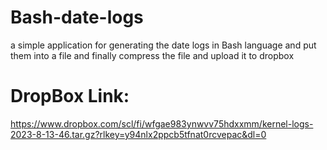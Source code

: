 # Bash-date-logs
a simple application for generating the date logs in Bash language and put them into a file and finally compress the file and upload it to dropbox

# DropBox Link:

https://www.dropbox.com/scl/fi/wfgae983ynwvv75hdxxmm/kernel-logs-2023-8-13-46.tar.gz?rlkey=y94nlx2ppcb5tfnat0rcvepac&dl=0
